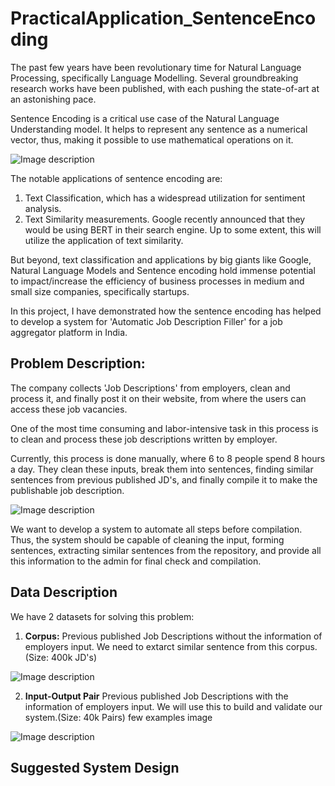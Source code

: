 # PracticalApplication_SentenceEncoding

The past few years have been revolutionary time for Natural Language Processing, specifically Language Modelling. Several groundbreaking research works have been published, with each pushing the state-of-art at an astonishing pace.

Sentence Encoding is a critical use case of the Natural Language Understanding model.
It helps to represent any sentence as a numerical vector, thus, making it possible to use mathematical operations on it.

![Image description](https://github.com/Shivam0712/PracticalApplication_SentenceEncoding/blob/master/Images/SentEnc.PNG)

The notable applications of sentence encoding are:
1. Text Classification, which has a widespread utilization for sentiment analysis.
2. Text Similarity measurements. Google recently announced that they would be using BERT in their search engine. Up to some extent, this will utilize the application of text similarity.

But beyond, text classification and applications by big giants like Google, Natural Language Models and Sentence encoding hold immense potential to impact/increase the efficiency of business processes in medium and small size companies, specifically startups.

In this project, I have demonstrated how the sentence encoding has helped to develop a system for 'Automatic Job Description Filler' for a job aggregator platform in India.

## Problem Description:

The company collects 'Job Descriptions' from employers, clean and process it, and finally post it on their website, from where the users can access these job vacancies. 

One of the most time consuming and labor-intensive task in this process is to clean and process these job descriptions written by employer.

Currently, this process is done manually, where 6 to 8 people spend 8 hours a day. They clean these inputs, break them into sentences, finding similar sentences from previous published JD's, and finally compile it to make the publishable job description.

![Image description](https://github.com/Shivam0712/PracticalApplication_SentenceEncoding/blob/master/Images/IOJD.PNG)

We want to develop a system to automate all steps before compilation.  Thus, the system should be capable of cleaning the input, forming sentences, extracting similar sentences from the repository, and provide all this information to the admin for final check and compilation.

## Data Description

We have 2 datasets for solving this problem:

1. **Corpus:** Previous published Job Descriptions without the information of employers input. We need to extarct similar sentence from this corpus.(Size: 400k JD's)

![Image description](https://github.com/Shivam0712/PracticalApplication_SentenceEncoding/blob/master/Images/corpus.PNG)

2. **Input-Output Pair** Previous published Job Descriptions with the information of employers input. We will use this to build and validate our system.(Size: 40k Pairs)
few examples image

![Image description](https://github.com/Shivam0712/PracticalApplication_SentenceEncoding/blob/master/Images/Pair.PNG)

## Suggested System Design
